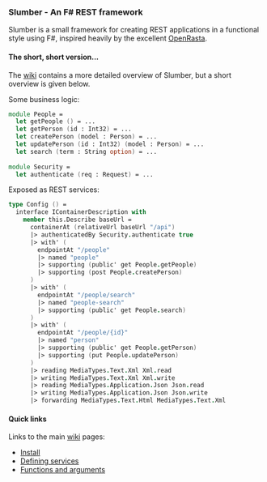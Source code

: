 ### Slumber - An F# REST framework

Slumber is a small framework for creating REST applications in a functional style using F#, inspired heavily by the excellent [OpenRasta](http://openrasta.org/).

#### The short, short version...

The [wiki](wiki) contains a more detailed overview of Slumber, but a short overview is given below.

Some business logic:


```fsharp
module People = 
  let getPeople () = ...
  let getPerson (id : Int32) = ...
  let createPerson (model : Person) = ...
  let updatePerson (id : Int32) (model : Person) = ...
  let search (term : String option) = ...
  
module Security = 
  let authenticate (req : Request) = ...
```

Exposed as REST services:

```fsharp
type Config () = 
  interface IContainerDescription with
    member this.Describe baseUrl = 
      containerAt (relativeUrl baseUrl "/api")
      |> authenticatedBy Security.authenticate true
      |> with' (
        endpointAt "/people"
        |> named "people"
        |> supporting (public' get People.getPeople)
        |> supporting (post People.createPerson)
      )
      |> with' (
        endpointAt "/people/search"
        |> named "people-search"
        |> supporting (public' get People.search)
      )
      |> with' (
        endpointAt "/people/{id}"
        |> named "person"
        |> supporting (public' get People.getPerson)
        |> supporting (put People.updatePerson)
      )
      |> reading MediaTypes.Text.Xml Xml.read
      |> writing MediaTypes.Text.Xml Xml.write
      |> reading MediaTypes.Application.Json Json.read
      |> writing MediaTypes.Application.Json Json.write
      |> forwarding MediaTypes.Text.Html MediaTypes.Text.Xml
```

#### Quick links

Links to the main [wiki](wiki) pages:

* [Install](wiki/install)
* [Defining services](wiki/defining-services)
* [Functions and arguments](wiki/functions-and-arguments)
